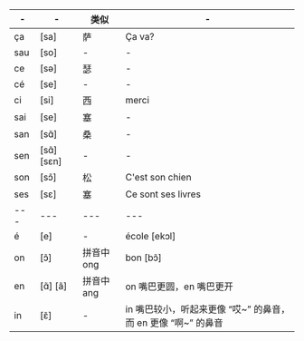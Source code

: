 | -  | - | 类似 | - 
|------|----| - |------
| ça  | [sa] | 萨 | Ça va?
| sau  | [so] | - | - 
| ce  | [sə] | 瑟 | - 
| cé  | [se] | - | - 
| ci  | [si] | 西 | merci
| sai  | [se] | 塞 | - 
| san  | [sɑ̃] | 桑 | - 
| sen  | [sɑ̃]  [sɛn]  | - | -
| son  | [sɔ̃]  | 松 | C'est son chien
| ses  | [sɛ]  | 塞 | Ce sont ses livres
|---|---| --- |---
| é  | [e] | - | école [ekɔl]
| on  | [ɔ̃] | 拼音中 ong | bon [bɔ̃]
| en  | [ɑ̃]  [ã] | 拼音中 ang | on 嘴巴更圆，en 嘴巴更开
| in  | [ɛ̃] | - | in 嘴巴较小，听起来更像 “哎~” 的鼻音，而 en 更像 “啊~” 的鼻音
